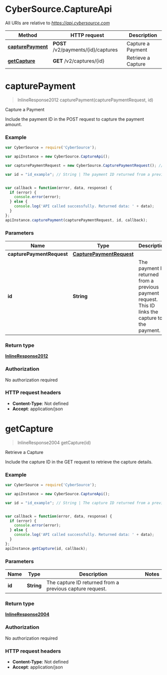 # CyberSource.CaptureApi

All URIs are relative to *https://api.cybersource.com*

Method | HTTP request | Description
------------- | ------------- | -------------
[**capturePayment**](CaptureApi.md#capturePayment) | **POST** /v2/payments/{id}/captures | Capture a Payment
[**getCapture**](CaptureApi.md#getCapture) | **GET** /v2/captures/{id} | Retrieve a Capture


<a name="capturePayment"></a>
# **capturePayment**
> InlineResponse2012 capturePayment(capturePaymentRequest, id)

Capture a Payment

Include the payment ID in the POST request to capture the payment amount.

### Example
```javascript
var CyberSource = require('CyberSource');

var apiInstance = new CyberSource.CaptureApi();

var capturePaymentRequest = new CyberSource.CapturePaymentRequest(); // CapturePaymentRequest | 

var id = "id_example"; // String | The payment ID returned from a previous payment request. This ID links the capture to the payment. 


var callback = function(error, data, response) {
  if (error) {
    console.error(error);
  } else {
    console.log('API called successfully. Returned data: ' + data);
  }
};
apiInstance.capturePayment(capturePaymentRequest, id, callback);
```

### Parameters

Name | Type | Description  | Notes
------------- | ------------- | ------------- | -------------
 **capturePaymentRequest** | [**CapturePaymentRequest**](CapturePaymentRequest.md)|  | 
 **id** | **String**| The payment ID returned from a previous payment request. This ID links the capture to the payment.  | 

### Return type

[**InlineResponse2012**](InlineResponse2012.md)

### Authorization

No authorization required

### HTTP request headers

 - **Content-Type**: Not defined
 - **Accept**: application/json

<a name="getCapture"></a>
# **getCapture**
> InlineResponse2004 getCapture(id)

Retrieve a Capture

Include the capture ID in the GET request to retrieve the capture details. 

### Example
```javascript
var CyberSource = require('CyberSource');

var apiInstance = new CyberSource.CaptureApi();

var id = "id_example"; // String | The capture ID returned from a previous capture request. 


var callback = function(error, data, response) {
  if (error) {
    console.error(error);
  } else {
    console.log('API called successfully. Returned data: ' + data);
  }
};
apiInstance.getCapture(id, callback);
```

### Parameters

Name | Type | Description  | Notes
------------- | ------------- | ------------- | -------------
 **id** | **String**| The capture ID returned from a previous capture request.  | 

### Return type

[**InlineResponse2004**](InlineResponse2004.md)

### Authorization

No authorization required

### HTTP request headers

 - **Content-Type**: Not defined
 - **Accept**: application/json

